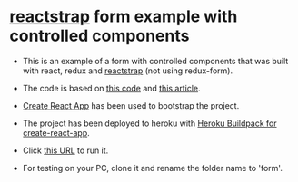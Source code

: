 # [reactstrap](https://github.com/reactstrap/reactstrap) form example with controlled components

- This is an example of a form with controlled components that was built with react, redux and [reactstrap](https://github.com/reactstrap/reactstrap) (not using redux-form).

- The code is based on [this code](https://github.com/lorenseanstewart/react-controlled-form-components) and [this article](https://github.com/lorenseanstewart/react-controlled-form-components).

- [Create React App](https://github.com/facebookincubator/create-react-app) has been used to bootstrap the project.

- The project has been deployed to heroku with [Heroku Buildpack for create-react-app](https://github.com/mars/create-react-app-buildpack).

- Click [this URL](https://reactstrap-form.herokuapp.com/) to run it.

- For testing on your PC, clone it and rename the folder name to 'form'.
